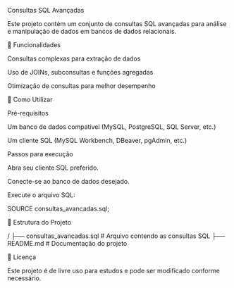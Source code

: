 Consultas SQL Avançadas

Este projeto contém um conjunto de consultas SQL avançadas para análise e manipulação de dados em bancos de dados relacionais.

📌 Funcionalidades

Consultas complexas para extração de dados

Uso de JOINs, subconsultas e funções agregadas

Otimização de consultas para melhor desempenho

🚀 Como Utilizar

Pré-requisitos

Um banco de dados compatível (MySQL, PostgreSQL, SQL Server, etc.)

Um cliente SQL (MySQL Workbench, DBeaver, pgAdmin, etc.)

Passos para execução

Abra seu cliente SQL preferido.

Conecte-se ao banco de dados desejado.

Execute o arquivo SQL:

SOURCE consultas_avancadas.sql;

📂 Estrutura do Projeto

/
├── consultas_avancadas.sql  # Arquivo contendo as consultas SQL
├── README.md                # Documentação do projeto

📝 Licença

Este projeto é de livre uso para estudos e pode ser modificado conforme necessário.
